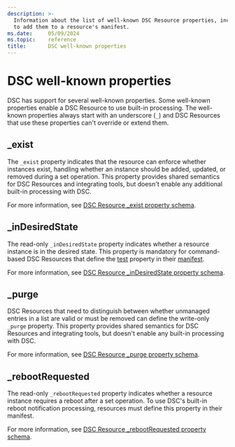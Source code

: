 ```yaml
---
description: >-
  Information about the list of well-known DSC Resource properties, including their purpose and how
  to add them to a resource's manifest.
ms.date:     05/09/2024
ms.topic:    reference
title:       DSC well-known properties
---
```


# DSC well-known properties

DSC has support for several well-known properties. Some well-known properties enable a DSC Resource
to use built-in processing. The well-known properties always start with an underscore (`_`) and DSC
Resources that use these properties can't override or extend them.

## _exist

The `_exist` property indicates that the resource can enforce whether instances exist, handling
whether an instance should be added, updated, or removed during a set operation. This property
provides shared semantics for DSC Resources and integrating tools, but doesn't enable any
additional built-in processing with DSC.

For more information, see [DSC Resource _exist property schema][01].

## _inDesiredState

The read-only `_inDesiredState` property indicates whether a resource instance is in the desired
state. This property is mandatory for command-based DSC Resources that define the [test][02]
property in their [manifest][03].

For more information, see [DSC Resource _inDesiredState property schema][04].

## _purge

DSC Resources that need to distinguish between whether unmanaged entries in a list are valid or
must be removed can define the write-only `_purge` property. This property provides shared
semantics for DSC Resources and integrating tools, but doesn't enable any built-in processing with
DSC.

For more information, see [DSC Resource _purge property schema][05].

## _rebootRequested

The read-only `_rebootRequested` property indicates whether a resource instance requires a reboot
after a set operation. To use DSC's built-in reboot notification processing, resources must define
this property in their manifest.

For more information, see [DSC Resource _rebootRequested property schema][06].

[01]: exist.md
[02]: ../manifest/test.md
[03]: ../manifest/root.md
[04]: inDesiredState.md
[05]: purge.md
[06]: rebootRequested.md
